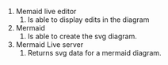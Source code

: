 1) Memaid live editor
	1) Is able to display edits in the diagram
2) Mermaid
	1) Is able to create the svg diagram.
3) Mermaid Live server
	1) Returns svg data for a mermaid diagram.